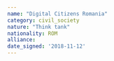 ```yaml
---
name: "Digital Citizens Romania"
category: civil_society
nature: "Think tank"
nationality: ROM
alliance: 
date_signed: '2018-11-12'
---
```

    